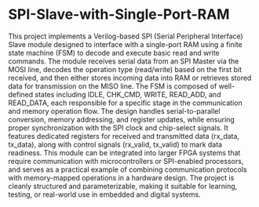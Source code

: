# SPI-Slave-with-Single-Port-RAM
This project implements a Verilog-based SPI (Serial Peripheral Interface) Slave module designed to interface with a single-port RAM using a finite state machine (FSM) to decode and execute basic read and write commands. The module receives serial data from an SPI Master via the MOSI line, decodes the operation type (read/write) based on the first bit received, and then either stores incoming data into RAM or retrieves stored data for transmission on the MISO line. The FSM is composed of well-defined states including IDLE, CHK_CMD, WRITE, READ_ADD, and READ_DATA, each responsible for a specific stage in the communication and memory operation flow. The design handles serial-to-parallel conversion, memory addressing, and register updates, while ensuring proper synchronization with the SPI clock and chip-select signals. It features dedicated registers for received and transmitted data (rx_data, tx_data), along with control signals (rx_valid, tx_valid) to mark data readiness. This module can be integrated into larger FPGA systems that require communication with microcontrollers or SPI-enabled processors, and serves as a practical example of combining communication protocols with memory-mapped operations in a hardware design. The project is cleanly structured and parameterizable, making it suitable for learning, testing, or real-world use in embedded and digital systems.

